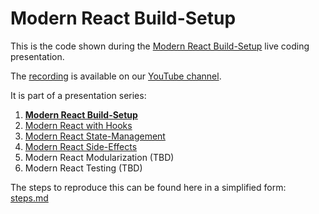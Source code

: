 # Modern React Build-Setup

This is the code shown during the [Modern React Build-Setup](https://www.meetup.com/ReactJS-Meetup-Leipzig/events/265281153/) live coding presentation.

The [recording](https://www.youtube.com/watch?v=PDcXzo1Edf0) is available on our [YouTube channel](https://www.youtube.com/channel/UCUzXSmEvF3VEf_TV9q6oAhw).

It is part of a presentation series:
1. **[Modern React Build-Setup](https://github.com/jambit/modern-react/tree/01-build-setup)**
2. [Modern React with Hooks](https://github.com/jambit/modern-react/tree/02-hooks)
3. [Modern React State-Management](https://github.com/jambit/modern-react/tree/03-state-management)
4. [Modern React Side-Effects](https://github.com/jambit/modern-react/tree/04-side-effects)
5. Modern React Modularization (TBD)
6. Modern React Testing (TBD)

The steps to reproduce this can be found here in a simplified form: [steps.md](./steps.md)
